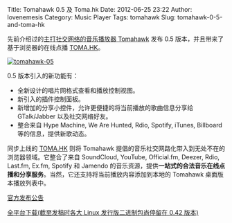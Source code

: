 Title: Tomahawk 0.5 及 Toma.hk
Date: 2012-06-25 23:22
Author: lovenemesis
Category: Music Player
Tags: tomahawk
Slug: tomahawk-0-5-and-toma-hk

先前介绍过的[主打社交网络的音乐播放器
Tomahawk](http://linuxtoy.org/archives/tomahawk-04.html) 发布 0.5
版本，并且带来了基于浏览器的在线点播 [TOMA.HK](http://toma.hk/)。

[![](http://linuxtoy.org/img/2012/06/tomahawk-05.png "tomahawk-05")](http://linuxtoy.org/img/2012/06/tomahawk-05.png)

0.5 版本引入的新功能有：

-   全新设计的唱片网格式查看和播放控制视图。
-   新引入的插件控制面板。
-   新增加的分享小控件，允许更便捷的将当前播放的歌曲信息分享给
    GTalk/Jabber 以及社交网络好友。
-   整合来自 Hype Machine, We Are Hunted, Rdio, Spotify, iTunes,
    Billboard 等的信息，提供新歌动态。

同步上线的 [TOMA.HK](http://toma.hk/) 则将 Tomahawk
提倡的音乐社交网路化带入到无处不在的浏览器领域。它整合了来自 SoundCloud,
YouTube, Official.fm, Deezer, Rdio, Last.fm, Ex.fm, Spotify 和 Jamendo
的音乐资源，提供**一站式的合法音乐在线点播和分享服务**。当然，它还支持将当前播放内容添加到本地的
Tomahawk 桌面版本播放列表中。

[官方发布公告](http://blog.tomahawk-player.org/post/25624163435/tomahawk-0-5-and-toma-hk)

[全平台下载(截至发稿时各大 Linux 发行版二进制包尚停留在 0.42
版本)](http://www.tomahawk-player.org/download.html)

